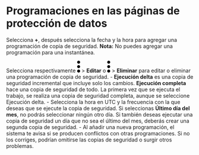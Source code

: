 Programaciones en las páginas de protección de datos
====================================================

Selecciona **+**, después selecciona la fecha y la hora para agregar una programación de copia de seguridad. **Nota:** No puedes agregar una programación para una instantánea.

Selecciona respectivamente ![](../Images/more_vert_kebob-15px.svg) \> **Editar** o ![](../Images/more_vert_kebob-15px.svg) \> **Eliminar** para editar o eliminar una programación de copia de seguridad. - **Ejecución delta** es una copia de seguridad incremental que incluye solo los cambios. **Ejecución completa** hace una copia de seguridad de todo. La primera vez que se ejecuta el trabajo, se realiza una copia de seguridad completa, aunque se seleccione Ejecución delta. - Selecciona la hora en UTC y la frecuencia con la que deseas que se ejecute la copia de seguridad. Si seleccionas **Último día del mes**, no podrás seleccionar ningún otro día. Si también deseas ejecutar una copia de seguridad un día que no sea el último del mes, deberás crear una segunda copia de seguridad. - Al añadir una nueva programación, el sistema te avisa si se producen conflictos con otras programaciones. Si no los corriges, podrían omitirse las copias de seguridad o surgir otros problemas.
